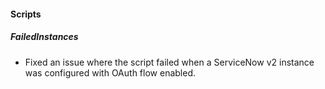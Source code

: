 
#### Scripts

##### FailedInstances

- Fixed an issue where the script failed when a ServiceNow v2 instance was configured with OAuth flow enabled.
